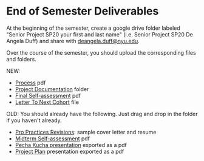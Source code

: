 # End of Semester Deliverables

At the beginning of the semester, create a google drive folder labeled "Senior Project SP20 your first and last name" \(i.e. Senior Project SP20 De Angela Duff\) and share with deangela.duff@nyu.edu.

Over the course of the semester, you should upload the corresponding files and folders.

NEW:

* [Process](pdf_or_book.md) pdf
* [Project Documentation](project_documentation.md) folder
* [Final Self-assessment](final_self_assessment.md) pdf
* [Letter To Next Cohort](letter_to_next_cohort.md) file 

OLD: You should already have the following. Just drag and drop in the folder if you haven't already.

* [Pro Practices Revisions](pro_practices_revisions.md): sample cover letter and resume
* [Midterm Self-assessment](midterm_self_assessment.md) pdf
* [Pecha Kucha presentation](../pre-work/pecha_kucha.md) exported as a pdf
* [Project Plan](../project_plan/) presentation exported as a pdf

